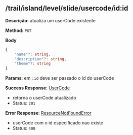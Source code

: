 ## /trail/island/level/slide/usercode/id:id

**Descrição:** atualiza um userCode existente

**Method:** `PUT`

**Body**

```typescript
{
    "name"?: string,
    "description"?: string,
    "theme"?: string
}
```

**Params**: em `:id` deve ser passado o id do userCode

**Success Response**: [UserCode](../../../../src/domain/trilhas/@entities/userCode.ts)
- retorna o userCode atualizado
- Status: `201`

**Error Response**: [ResourceNotFoundError](../../../../src/core/errors/resource-not-found-error.ts)
- userCode com o id especificado nao existe
- Status: `400`